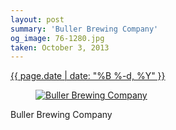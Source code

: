```yaml
---
layout: post
summary: 'Buller Brewing Company'
og_image: 76-1280.jpg
taken: October 3, 2013
---
```


<div class="post">
 <time>
  <a href="/76">
   {{ page.date | date: "%B %-d, %Y" }}
  </a>
 </time>
 <a href="/76">
  <figure data-taken="10/3/2013">
   <img alt="Buller Brewing Company" sizes="(min-width: 700px) 50vw, calc(100vw - 2rem)" src="{{ site.assets_url }}/76-640.jpg" srcset="{{ site.assets_url }}/76-1280.jpg 1280w, {{ site.assets_url }}/76-960.jpg 960w, {{ site.assets_url }}/76-640.jpg 640w, {{ site.assets_url }}/76-320.jpg 320w"/>
  </figure>
 </a>
 <span>
  Buller Brewing Company
 </span>
</div>
